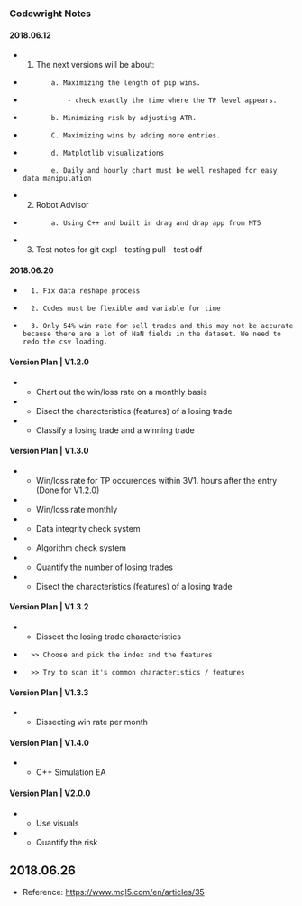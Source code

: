 ### Codewright Notes
    
#### 2018.06.12
*    1. The next versions will be about: 
*            a. Maximizing the length of pip wins. 
*                - check exactly the time where the TP level appears. 
*            b. Minimizing risk by adjusting ATR. 
*            C. Maximizing wins by adding more entries.
*            d. Matplotlib visualizations
*            e. Daily and hourly chart must be well reshaped for easy data manipulation

*    2. Robot Advisor
*            a. Using C++ and built in drag and drap app from MT5

*    3. Test notes for git expl
            - testing pull
            - test odf
#### 2018.06.20
*       1. Fix data reshape process
*       2. Codes must be flexible and variable for time
*       3. Only 54% win rate for sell trades and this may not be accurate because there are a lot of NaN fields in the dataset. We need to redo the csv loading. 

#### Version Plan | V1.2.0
*   - Chart out the win/loss rate on a monthly basis
*   - Disect the characteristics (features) of a losing trade
*   - Classify a losing trade and a winning trade 

#### Version Plan | V1.3.0
*   - Win/loss rate for TP occurences within 3V1. hours after the entry (Done for V1.2.0)
*   - Win/loss rate monthly
*   - Data integrity check system
*   - Algorithm check system
*   - Quantify the number of losing trades
*   - Disect the characteristics (features) of a losing trade

#### Version Plan | V1.3.2
*   - Dissect the losing trade characteristics
*       >> Choose and pick the index and the features
*       >> Try to scan it's common characteristics / features

#### Version Plan | V1.3.3
*   - Dissecting win rate per month

#### Version Plan | V1.4.0
*   - C++ Simulation EA

#### Version Plan | V2.0.0
*   - Use visuals
*   - Quantify the risk

## 2018.06.26
*   Reference: https://www.mql5.com/en/articles/35

